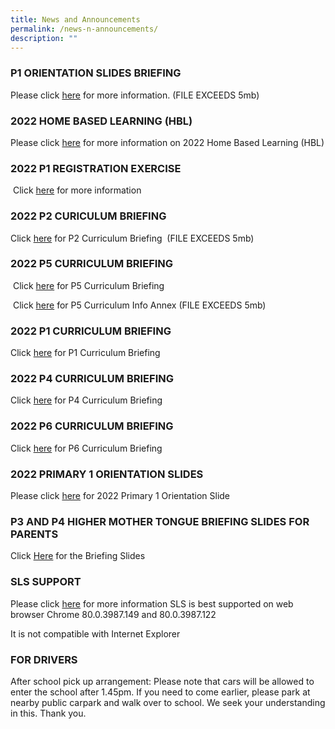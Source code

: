 ```yaml
---
title: News and Announcements
permalink: /news-n-announcements/
description: ""
---
```

### P1 ORIENTATION SLIDES BRIEFING

Please click [here](http://punggolcovepri-moe-edu-sg-admin.cwp.sg/qql/slot/u1242/01%20P1%20Orientation%20Slide%20Briefing/P1%20Orientation%20Sharing%20Slides_21%20Nov%202022_Uploaded%20to%20website.pdf) for more information. (FILE EXCEEDS 5mb)

### 2022 HOME BASED LEARNING (HBL)

Please click [here](/for-parents/Home-Based-Learning/hbl/) for more information on 2022 Home Based Learning (HBL)

### 2022 P1 REGISTRATION EXERCISE

 Click [here](https://punggolcovepri-moe-edu-sg-admin.cwp.sg/for-parents/2022-p1-registration-exercise) for more information

### 2022 P2 CURICULUM BRIEFING

Click [here](https://punggolcovepri-moe-edu-sg-admin.cwp.sg/qql/slot/u1242/2022%20curriculum%20briefing/For%20website_P2%20Curriculum%20Briefing%20Slides_2022.pdf) for P2 Curriculum Briefing  (FILE EXCEEDS 5mb)

### 2022 P5 CURRICULUM BRIEFING

 Click [here](/files/P5%20CURRICULUM%20BRIEFING%202022.pdf) for P5 Curriculum Briefing

 Click [here](http://punggolcovepri-moe-edu-sg-admin.cwp.sg/qql/slot/u726/Curriculum%20Briefing/P5%20Curriculum%20Info%20Annex%202022.pdf) for P5 Curriculum Info Annex (FILE EXCEEDS 5mb)

### 2022 P1 CURRICULUM BRIEFING

Click [here](/files/P1%20Curriculum%20Briefing%20Slides_2022.pdf) for P1 Curriculum Briefing

### 2022 P4 CURRICULUM BRIEFING

Click [here](/for-parents/Subject-Downloads/curriculum-and-academic-briefing/) for P4 Curriculum Briefing

### 2022 P6 CURRICULUM BRIEFING

Click [here](/for-parents/Subject-Downloads/curriculum-and-academic-briefing/) for P6 Curriculum Briefing

### 2022 PRIMARY 1 ORIENTATION SLIDES

Please click [here](/files/P1%20Orientation%20Sharing%20Slides_21%20Nov%202022_Uploaded%20to%20website.pdf) for 2022 Primary 1 Orientation Slide

### P3 AND P4 HIGHER MOTHER TONGUE BRIEFING SLIDES FOR PARENTS

Click [Here](/files/P3%20and%20P4%20HMTL_Briefing%20Slides%20for%20parents_v2.pdf) for the Briefing Slides

### SLS SUPPORT

Please click [here](/for-parents/sls/) for more information
SLS is best supported on web browser Chrome 80.0.3987.149 and 80.0.3987.122 

It is not compatible with Internet Explorer

### FOR DRIVERS

After school pick up arrangement: Please note that cars will be allowed to enter the school after 1.45pm. If you need to come earlier, please park at nearby public carpark and walk over to school. We seek your understanding in this. Thank you.